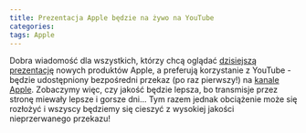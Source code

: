 ```yaml
---
title: Prezentacja Apple będzie na żywo na YouTube
categories:
tags: Apple
---
```

Dobra wiadomość dla wszystkich, którzy chcą oglądać [dzisiejszą prezentację][1] nowych produktów Apple, a preferują korzystanie z YouTube - będzie udostępniony bezpośredni przekaz (po raz pierwszy!) na [kanale Apple][2]. Zobaczymy więc, czy jakość będzie lepsza, bo transmisje przez stronę miewały lepsze i gorsze dni... Tym razem jednak obciążenie może się rozłożyć i wszyscy będziemy się cieszyć z wysokiej jakości nieprzerwanego przekazu!

[1]:	https://www.apple.com/apple-events/
[2]:	https://youtu.be/996wliAI%5C_y4